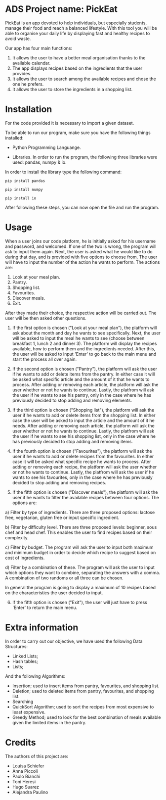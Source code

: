 # ADS Project name: PickEat
PickEat is an app devoted to help individuals, but especially students, manage their food and reach a balanced lifestyle.
With this tool you will be able to organise your daily life by displaying fast and healthy recipes to avoid waste.

Our app has four main functions:
1. It allows the user to have a better meal organisation thanks to the available calendar.
2. The app displays recipes based on the ingredients that the user provides.
3. It allows the user to search among the available recipes and chose the one he prefers.
4. It allows the user to store the ingredients in a shopping list.

# Installation 
For the code provided it is necessary to import a given dataset. 

To be able to run our program, make sure you have the following things installed:

- Python Programming Languange. 

- Libraries. In order to run the program, the following three libraries were used: pandas, numpy & io.

In order to install the library type the following command:

```pip install pandas```

```pip install numpy```

```pip install io```

After following these steps, you can now open the file and run the program.

# Usage
When a user joins our code platform, he is initially asked for his username and password, and welcomed. If one of the two is wrong, the program will ask to input them again. 
Next, the user is asked what he would like to do during that day, and is provided with five options to choose from. The user will have to input the number of the action he wants to perform. 
The actions are:
1. Look at your meal plan.
2. Pantry.
3. Shopping list.
4. Favourites.
5. Discover meals.
6. Exit.

After they made their choice, the respective action will be carried out. The user will be then asked other questions.

1. If the first option is chosen ("Look at your meal plan"), the platform will ask about the month and day he wants to see specifically.
Next, the user will be asked to input the meal he wants to see (choose between breakfast 1, lunch 2 and dinner 3).
The platform will display the recipes available, how to perform them and the ingredients needed.
After this, the user will be asked to input 'Enter' to go back to the main menu and start the process all over again.

2. If the second option is chosen ("Pantry"), the platform will ask the user if he wants to add or delete items from the pantry. In either case it will be asked what specific article and the amount of it that he wants to process. 
After adding or removing each article, the platform will ask the user whether or not he wants to continue.
Lastly, the platfrom will ask the user if he wants to see his pantry, only in the case where he has previously decided to stop adding and removing elements.

3. If the third option is chosen ("Shopping list"), the platform will ask the user if he wants to add or delete items from the shopping list. 
In either case the user will be asked to input the article and the amount of it he needs. 
After adding or removing each article, the platform will ask the user whether or not he wants to continue.
Lastly, the platfrom will ask the user if he wants to see his shopping list, only in the case where he has previously decided to stop adding and removing items.

4. If the fourth option is chosen ("Favourites"), the platform will ask the user if he wants to add or delete recipes from the favourites. In either case it will be asked what specific recipe he wants to process. 
After adding or removing each recipe, the platform will ask the user whether or not he wants to continue.
Lastly, the platfrom will ask the user if he wants to see his favourites, only in the case where he has previously decided to stop adding and removing recipes.

5. If the fifth option is chosen ("Discover meals"), the platform will ask the user if he wants to filter the available recipes between four options. 
The options are: 

a) Filter by type of ingredients. There are three proposed options: lactose free, vegetarian, gluten free or input specific ingredient. 

b) Filter by difficulty level. There are three proposed levels: beginner, sous chef and head chef. This enables the user to find recipes based on their complexity.

c) Filter by budget. The program will ask the user to input both maximum and minimum budget in order to decide which recipe to suggest based on cost of ingredients. 

d) Filter by a combination of these. The program will ask the user to input which options they want to combine, separating the answers with a comma. A combination of two randoms or all three can be chosen.
 
In general the program is going to display a maximum of 10 recipes based on the characteristics the user decided to input. 

6. If the fifth option is chosen ("Exit"), the user will just have to press 'Enter' to return the main menu.


# Extra information
In order to carry out our objective, we have used the following Data Structures:

- Linked Lists; 
- Hash tables;
- Lists;

And the following Algorithms:

- Insertion; used to insert items from pantry, favourites, and shopping list. 
- Deletion; used to deleted items from pantry, favourites, and shopping list. 
- Searching
- QuickSort Algorithm; used to sort the recipes from most expensive to least expensive. 
- Greedy Method; used to look for the best combination of meals available given the limited items in the pantry.

# Credits
The authors of this project are:


- Louisa Schiefer
- Anna Piccoli
- Paolo Bianchi
- Toni Heresi
- Hugo Suarez
- Alejandra Paulino

